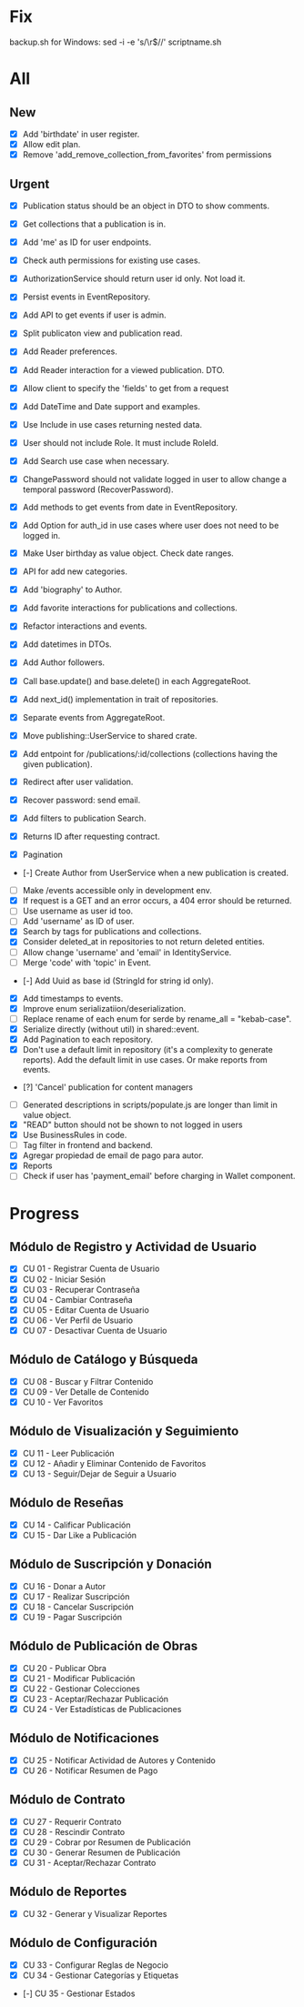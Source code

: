 # Fix

backup.sh for Windows:
sed -i -e 's/\r$//' scriptname.sh

# All

## New
- [x] Add 'birthdate' in user register.
- [x] Allow edit plan.
- [x]  Remove 'add_remove_collection_from_favorites' from permissions

## Urgent
- [x] Publication status should be an object in DTO to show comments.
- [x] Get collections that a publication is in.
- [x] Add 'me' as ID for user endpoints.
- [x] Check auth permissions for existing use cases.
- [x] AuthorizationService should return user id only. Not load it.
- [x] Persist events in EventRepository.
- [x] Add API to get events if user is admin.
- [x] Split publicaton view and publication read.
- [x] Add Reader preferences.
- [x] Add Reader interaction for a viewed publication. DTO.
- [x] Allow client to specify the 'fields' to get from a request
- [x] Add DateTime and Date support and examples.
- [x] Use Include in use cases returning nested data.
- [x] User should not include Role. It must include RoleId.
- [x] Add Search use case when necessary.
- [x] ChangePassword should not validate logged in user to allow change a
  temporal password (RecoverPassword).
- [x] Add methods to get events from date in EventRepository.
- [x] Add Option<String> for auth_id in use cases where user does not need to be logged in.
- [x] Make User birthday as value object. Check date ranges.
- [x] API for add new categories.
- [x] Add 'biography' to Author.
- [x] Add favorite interactions for publications and collections.
- [x] Refactor interactions and events.
- [x] Add datetimes in DTOs.
- [x] Add Author followers.
- [x] Call base.update() and base.delete() in each AggregateRoot.
- [x] Add next_id() implementation in trait of repositories.
- [x] Separate events from AggregateRoot.
- [x] Move publishing::UserService to shared crate.
- [x] Add entpoint for /publications/:id/collections (collections having the given publication).
- [x] Redirect after user validation.
- [x] Recover password: send email.

- [x] Add filters to publication Search.
- [x] Returns ID after requesting contract.
- [x] Pagination
- [-] Create Author from UserService when a new publication is created.
- [ ] Make /events accessible only in development env.
- [x] If request is a GET and an error occurs, a 404 error should be returned.
- [ ] Use username as user id too.
- [ ] Add 'username' as ID of user.
- [x] Search by tags for publications and collections.
- [x] Consider deleted_at in repositories to not return deleted entities.
- [ ] Allow change 'username' and 'email' in IdentityService.
- [ ] Merge 'code' with 'topic' in Event.
- [-] Add Uuid as base id (StringId for string id only).
- [x] Add timestamps to events.
- [x] Improve enum serializatiion/deserialization.
- [ ] Replace rename of each enum for serde by rename_all = "kebab-case".
- [x] Serialize directly (without util) in shared::event.
- [x] Add Pagination<T> to each repository.
- [x] Don't use a default limit in repository (it's a complexity to generate
  reports). Add the default limit in use cases. Or make reports from events.
- [?] 'Cancel' publication for content managers
- [ ] Generated descriptions in scripts/populate.js are longer than limit in value object.
- [x] "READ" button should not be shown to not logged in users
- [x] Use BusinessRules in code.
- [ ] Tag filter in frontend and backend.
- [x] Agregar propiedad de email de pago para autor.
- [x] Reports
- [ ] Check if user has 'payment_email' before charging in Wallet component.

# Progress

## Módulo de Registro y Actividad de Usuario 
- [x] CU 01 - Registrar Cuenta de Usuario 
- [x] CU 02 - Iniciar Sesión 
- [x] CU 03 - Recuperar Contraseña 
- [x] CU 04 - Cambiar Contraseña 
- [x] CU 05 - Editar Cuenta de Usuario 
- [x] CU 06 - Ver Perfil de Usuario 
- [x] CU 07 - Desactivar Cuenta de Usuario  

## Módulo de Catálogo y Búsqueda 
- [x] CU 08 - Buscar y Filtrar Contenido 
- [x] CU 09 - Ver Detalle de Contenido 
- [x] CU 10 - Ver Favoritos  

## Módulo de Visualización y Seguimiento 
- [x] CU 11 - Leer Publicación 
- [x] CU 12 - Añadir y Eliminar Contenido de Favoritos 
- [x] CU 13 - Seguir/Dejar de Seguir a Usuario 
 
## Módulo de Reseñas 
- [x] CU 14 - Calificar Publicación 
- [x] CU 15 - Dar Like a Publicación  

## Módulo de Suscripción y Donación 
- [x] CU 16 - Donar a Autor 
- [x] CU 17 - Realizar Suscripción 
- [x] CU 18 - Cancelar Suscripción 
- [x] CU 19 - Pagar Suscripción  

## Módulo de Publicación de Obras 
- [x] CU 20 - Publicar Obra 
- [x] CU 21 - Modificar Publicación 
- [x] CU 22 - Gestionar Colecciones 
- [x] CU 23 - Aceptar/Rechazar Publicación 
- [x] CU 24 - Ver Estadísticas de Publicaciones  

## Módulo de Notificaciones 
- [x] CU 25 - Notificar Actividad de Autores y Contenido 
- [x] CU 26 - Notificar Resumen de Pago 

## Módulo de Contrato 
- [x] CU 27 - Requerir Contrato 
- [x] CU 28 - Rescindir Contrato 
- [x] CU 29 - Cobrar por Resumen de Publicación 
- [x] CU 30 - Generar Resumen de Publicación 
- [x] CU 31 - Aceptar/Rechazar Contrato  

## Módulo de Reportes 
- [x] CU 32 - Generar y Visualizar Reportes 

## Módulo de Configuración
- [x] CU 33 - Configurar Reglas de Negocio  
- [x] CU 34 - Gestionar Categorías y Etiquetas 
- [-] CU 35 - Gestionar Estados 
